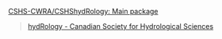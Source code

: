 
[CSHS-CWRA/CSHShydRology: Main package](https://github.com/CSHS-CWRA/CSHShydRology)

> [hydRology - Canadian Society for Hydrological Sciences](https://cshs.cwra.org/en/hydrology/)